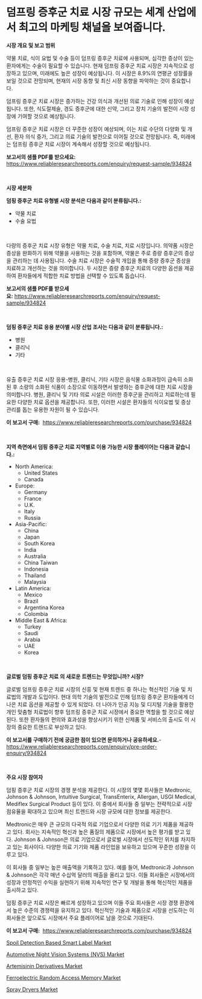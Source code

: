 <p><h1>덤프링 증후군 치료 시장 규모는 세계 산업에서 최고의 마케팅 채널을 보여줍니다.</h1></p><p><strong>시장 개요 및 보고 범위</strong></p>
<p><p>약물 치료, 식이 요법 및 수술 등이 덤프링 증후군 치료에 사용되며, 심각한 증상이 있는 환자에게는 수술이 필요할 수 있습니다. 현재 덤프링 증후군 치료 시장은 지속적으로 성장하고 있으며, 미래에도 높은 성장이 예상됩니다. 이 시장은 8.9%의 연평균 성장률을 보일 것으로 전망되며, 현재의 시장 동향 및 최신 시장 동향을 파악하는 것이 중요합니다.</p><p>덤프링 증후군 치료 시장은 증가하는 건강 의식과 개선된 의료 기술로 인해 성장이 예상됩니다. 또한, 식도절제술, 경도 증후군에 대한 신약, 그리고 장치 기술의 발전이 시장 성장에 기여할 것으로 예상됩니다.</p><p>덤프링 증후군 치료 시장은 더 꾸준한 성장이 예상되며, 이는 치료 수단의 다양화 및 개선, 환자 의식 증가, 그리고 의료 기술의 발전으로 이어질 것으로 전망됩니다. 즉, 미래에는 덤프링 증후군 치료 시장이 계속해서 성장할 것으로 예상됩니다.</p></p>
<p><strong>보고서의 샘플 PDF를 받으세요:</strong> <a href="https://www.reliableresearchreports.com/enquiry/request-sample/934824">https://www.reliableresearchreports.com/enquiry/request-sample/934824</a></p>
<p>&nbsp;</p>
<p><strong>시장 세분화</strong></p>
<p><strong>덤핑 증후군 치료 유형별 시장 분석은 다음과 같이 분류됩니다.:</strong></p>
<p><ul><li>약물 치료</li><li>수술 요법</li></ul></p>
<p>&nbsp;</p>
<p><p>다량의 증후군 치료 시장 유형은 약물 치료, 수술 치료, 치료 시장입니다. 의약품 시장은 증상을 완화하기 위해 약물을 사용하는 것을 포함하며, 약물은 주로 증량 증후군의 증상을 관리하는 데 사용됩니다. 수술 치료 시장은 수술적 개입을 통해 증량 증후군 증상을 치료하고 개선하는 것을 의미합니다. 두 시장은 증량 증후군 치료의 다양한 옵션을 제공하여 환자들에게 적합한 치료 방법을 선택할 수 있도록 돕습니다.</p></p>
<p><strong>보고서의 샘플 PDF를 받으세요:</strong>&nbsp;<a href="https://www.reliableresearchreports.com/enquiry/request-sample/934824">https://www.reliableresearchreports.com/enquiry/request-sample/934824</a></p>
<p>&nbsp;</p>
<p><strong> 덤핑 증후군 치료 응용 분야별 시장 산업 조사는 다음과 같이 분류됩니다.:</strong></p>
<p><ul><li>병원</li><li>클리닉</li><li>기타</li></ul></p>
<p>&nbsp;</p>
<p><p>유출 증후군 치료 시장 응용-병원, 클리닉, 기타 시장은 음식물 소화과정이 급속히 소화된 후 소량의 소화된 식품이 소장으로 이동하면서 발생하는 증후군에 대한 치료 시장을 의미합니다. 병원, 클리닉 및 기타 의료 시설은 이러한 증후군을 관리하고 치료하는데 필요한 다양한 치료 옵션을 제공합니다. 또한, 이러한 시설은 환자들의 식이요법 및 증상 관리를 돕는 유용한 자원이 될 수 있습니다.</p></p>
<p><strong>이 보고서 구매:</strong>&nbsp; <a href="https://www.reliableresearchreports.com/purchase/934824">https://www.reliableresearchreports.com/purchase/934824</a></p>
<p>&nbsp;</p>
<p><strong>지역 측면에서 덤핑 증후군 치료 지역별로 이용 가능한 시장 플레이어는 다음과 같습니다.:</strong></p>
<p><ul>
    <li>
        North America:
        <ul>
            <li>United States</li>
            <li>Canada</li>
        </ul>
    </li>
    <li>
        Europe:
        <ul>
            <li>Germany</li>
            <li>France</li>
            <li>U.K.</li>
            <li>Italy</li>
            <li>Russia</li>
        </ul>
    </li>
    <li>
        Asia-Pacific:
        <ul>
            <li>China</li>
            <li>Japan</li>
            <li>South Korea</li>
            <li>India</li>
            <li>Australia</li>
            <li>China Taiwan</li>
            <li>Indonesia</li>
            <li>Thailand</li>
            <li>Malaysia</li>
        </ul>
    </li>
    <li>
        Latin America:
        <ul>
            <li>Mexico</li>
            <li>Brazil</li>
            <li>Argentina Korea</li>
            <li>Colombia</li>
        </ul>
    </li>
    <li>
        Middle East & Africa:
        <ul>
            <li>Turkey</li>
            <li>Saudi</li>
            <li>Arabia</li>
            <li>UAE</li>
            <li>Korea</li>
        </ul>
    </li>
    </ul></p>
<p>&nbsp;</p>
<p><strong>글로벌 덤핑 증후군 치료 의 새로운 트렌드는 무엇입니까? 시장?</strong></p>
<p><p>글로벌 덤프링 증후군 치료 시장의 신흥 및 현재 트렌드 중 하나는 혁신적인 기술 및 치료법의 개발과 도입이다. 현대 의학 기술의 발전으로 인해 덤프링 증후군 환자들에게 더 나은 치료 옵션을 제공할 수 있게 되었다. 더 나아가 인공 지능 및 디지털 기술을 활용한 개인 맞춤형 치료법이 향후 덤프링 증후군 치료 시장에서 중요한 역할을 할 것으로 예상된다. 또한 환자들의 편의와 효과성을 향상시키기 위한 신제품 및 서비스의 출시도 이 시장의 중요한 트렌드로 부상하고 있다.</p></p>
<p><strong>이 보고서를 구매하기 전에 궁금한 점이 있으면 문의하거나 공유하세요.</strong>- <a href="https://www.reliableresearchreports.com/enquiry/pre-order-enquiry/934824">https://www.reliableresearchreports.com/enquiry/pre-order-enquiry/934824</a></p>
<p>&nbsp;</p>
<p><strong>주요 시장 참여자</strong></p>
<p><p>덤핑 증후군 치료 시장의 경쟁 분석을 제공한다. 이 시장의 몇몇 회사들은 Medtronic, Johnson & Johnson, Intuitive Surgical, TransEnterix, Allergan, USGI Medical, Mediflex Surgical Product 등이 있다. 이 중에서 회사들 중 일부는 전략적으로 시장 점유율을 확대하고 있으며 최신 트렌드와 시장 규모에 대한 정보를 제공한다.</p><p>Medtronic은 매우 큰 규모의 다국적 의료 기업으로서 다양한 의료 기기 제품을 제공하고 있다. 회사는 지속적인 혁신과 높은 품질의 제품으로 시장에서 높은 평가를 받고 있다. Johnson & Johnson은 의료 기업으로서 글로벌 시장에서 선도적인 위치를 차지하고 있는 회사이다. 다양한 의료 기기와 제품 라인업을 보유하고 있으며 꾸준한 성장을 이루고 있다.</p><p>이 회사들 중 일부는 높은 매출액을 기록하고 있다. 예를 들어, Medtronic과 Johnson & Johnson은 각각 매년 수십억 달러의 매출을 올리고 있다. 이들 회사들은 시장에서의 성장과 안정적인 수익을 실현하기 위해 지속적인 연구 및 개발을 통해 혁신적인 제품을 출시하고 있다.</p><p>덤핑 증후군 치료 시장은 빠르게 성장하고 있으며 이들 주요 회사들은 시장 경쟁 환경에서 높은 수준의 경쟁력을 유지하고 있다. 혁신적인 기술과 제품으로 시장을 선도하는 이 회사들은 앞으로도 시장에서 주요 플레이어로 남을 것으로 기대된다.</p></p>
<p><strong>이 보고서 구매:</strong>&nbsp;&nbsp;<a href="https://www.reliableresearchreports.com/purchase/934824">https://www.reliableresearchreports.com/purchase/934824</a></p>
<p><p><a href="https://cute-banjo-8ca.notion.site/Spoil-Detection-Based-Smart-Label-Market-Size-Market-Share-and-Global-Market-Analysis-Report-2024--1ab16edf36f249fb910ceb5706dcf018">Spoil Detection Based Smart Label Market</a></p><p><a href="https://meowing-lemming-dd3.notion.site/Automotive-Night-Vision-Systems-NVS-Market-Analysis-and-Market-Size-Global-Industry-Overview-Mar-e62b4e7a59dd4e8ea46278f444d19109">Automotive Night Vision Systems (NVS) Market</a></p><p><a href="https://view.publitas.com/reportprime-1/artemisinin-derivatives-market-research-report-unlocks-analysis-on-the-market-financial-status-market-size-and-market-revenue-upto-2031/">Artemisinin Derivatives Market</a></p><p><a href="https://view.publitas.com/reportprime-1/ferroelectric-random-access-memory-market-analysis-examines-its-scope-on-growth-opportunities-and-forecasted-trends-spanning-from-2024-to-2031/">Ferroelectric Random Access Memory Market</a></p><p><a href="https://github.com/Sarissaschmalingtr6fz2739/Market-Research-Report-List-1/blob/main/spray-dryers-market.md">Spray Dryers Market</a></p></p>
